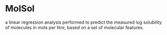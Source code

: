 # MolSol
a linear regression analysis performed to predict the measured log solubility of molecules in mols per litre, based on a set of molecular features.
